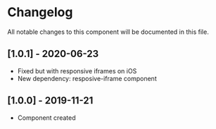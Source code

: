 # Changelog
All notable changes to this component will be documented in this file.

## [1.0.1] - 2020-06-23
- Fixed but with responsive iframes on iOS
- New dependency: resposive-iframe component

## [1.0.0] - 2019-11-21
- Component created
